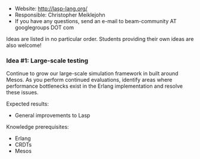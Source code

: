 * Website: http://lasp-lang.org/
* Responsible: Christopher Meiklejohn
* If you have any questions, send an e-mail to beam-community AT googlegroups DOT com

Ideas are listed in no particular order. Students providing their own ideas are also welcome!

### Idea #1: Large-scale testing

Continue to grow our large-scale simulation framework in built around Mesos.  As you perform continued evaluations, identify areas where performance bottlenecks exist in the Erlang implementation and resolve these issues.

Expected results: 
* General improvements to Lasp

Knowledge prerequisites: 
* Erlang
* CRDTs
* Mesos